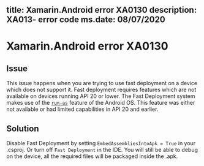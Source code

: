 title: Xamarin.Android error XA0130
description: XA013- error code
ms.date: 08/07/2020
---
# Xamarin.Android error XA0130

## Issue

This issue happens when you are trying to use fast deployment on a device which
does not support it. Fast deployment requires features which are not available
on devices running API 20 or lower. The Fast Deployment system makes use of the
[`run-as`](https://android.googlesource.com/platform/system/core.git/+/refs/heads/master/run-as/run-as.cpp#42) feature of the Android OS. This feature was either not available or had
limited capabilities in API 20 and earlier.

## Solution

Disable Fast Deployment by setting  `EmbedAssembliesIntoApk = True` in your .csproj.
Or turn off `Fast Deployment` in the IDE. You will still be able to debug on the device,
all the required files will be packaged inside the .apk.